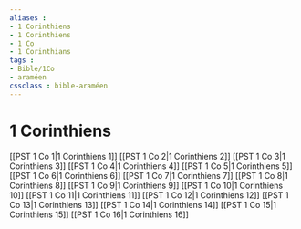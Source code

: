 ```yaml
---
aliases : 
- 1 Corinthiens
- 1 Corinthiens
- 1 Co
- 1 Corinthians
tags : 
- Bible/1Co
- araméen
cssclass : bible-araméen
---
```


# 1 Corinthiens

[[PST 1 Co 1|1 Corinthiens 1]]
[[PST 1 Co 2|1 Corinthiens 2]]
[[PST 1 Co 3|1 Corinthiens 3]]
[[PST 1 Co 4|1 Corinthiens 4]]
[[PST 1 Co 5|1 Corinthiens 5]]
[[PST 1 Co 6|1 Corinthiens 6]]
[[PST 1 Co 7|1 Corinthiens 7]]
[[PST 1 Co 8|1 Corinthiens 8]]
[[PST 1 Co 9|1 Corinthiens 9]]
[[PST 1 Co 10|1 Corinthiens 10]]
[[PST 1 Co 11|1 Corinthiens 11]]
[[PST 1 Co 12|1 Corinthiens 12]]
[[PST 1 Co 13|1 Corinthiens 13]]
[[PST 1 Co 14|1 Corinthiens 14]]
[[PST 1 Co 15|1 Corinthiens 15]]
[[PST 1 Co 16|1 Corinthiens 16]]
